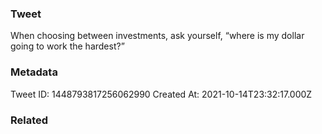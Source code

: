 ### Tweet
When choosing between investments, ask yourself, “where is my dollar going to work the hardest?”

### Metadata
Tweet ID: 1448793817256062990
Created At: 2021-10-14T23:32:17.000Z

### Related

